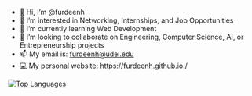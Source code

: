 - 👋 Hi, I’m @furdeenh
- 👀 I’m interested in Networking, Internships, and Job Opportunities
- 🌱 I’m currently learning Web Development
- 🤝 I’m looking to collaborate on Engineering, Computer Science, AI, or Entrepreneurship projects
- 📫 My email is: furdeenh@udel.edu
- 💻 My personal website: https://furdeenh.github.io./


<!---
![Top Langs](https://github-readme-stats.vercel.app/api/top-langs/?username=furdeenh&theme=tokyonight) 
[![Top Langs](https://github-readme-stats.vercel.app/api/top-langs/?username=furdeenh&theme=dracula)](https://github.com/furdeenh/github-readme-stats)
--->


[![Top Languages](https://github-readme-stats.vercel.app/api/top-langs?username=furdeenh&hide=html,scss,stylus,blade,jupyter%20notebook,python,css,shell,batchfile,dockerfile,typescript&theme=algolia&show_icons=true)](https://github.com/furdeenh/github-readme-stats)

<!---
furdeenh/furdeenh is a ✨ special ✨ repository because its `README.md` (this file) appears on your GitHub profile.
You can click the Preview link to take a look at your changes.
--->
